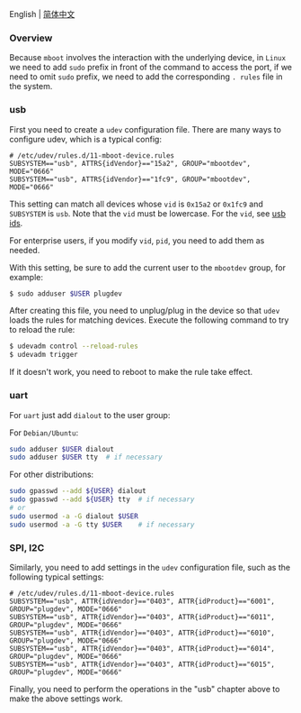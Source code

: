 English | [简体中文](how_to_omit_the_sudo_prefix_in_linux.zh-CN.md)

### Overview

Because `mboot` involves the interaction with the underlying device, in `Linux` we need to add `sudo` prefix in front of the command to access the port, if we need to omit `sudo` prefix, we need to add the corresponding `. rules` file in the system.

### usb

First you need to create a `udev` configuration file. There are many ways to configure udev, which is a typical config:

```
# /etc/udev/rules.d/11-mboot-device.rules
SUBSYSTEM=="usb", ATTRS{idVendor}=="15a2", GROUP="mbootdev", MODE="0666"
SUBSYSTEM=="usb", ATTRS{idVendor}=="1fc9", GROUP="mbootdev", MODE="0666"
```

This setting can match all devices whose `vid` is `0x15a2` or `0x1fc9` and `SUBSYSTEM` is `usb`. Note that the `vid` must be lowercase. For the `vid`, see [usb ids](http://www.linux-usb.org/usb.ids).

For enterprise users, if you modify `vid`, `pid`, you need to add them as needed.

With this setting, be sure to add the current user to the `mbootdev` group, for example:

```sh
$ sudo adduser $USER plugdev
```

After creating this file, you need to unplug/plug in the device so that `udev` loads the rules for matching devices. Execute the following command to try to reload the rule:

```sh
$ udevadm control --reload-rules
$ udevadm trigger
```

If it doesn't work, you need to reboot to make the rule take effect.

### uart

For `uart` just add `dialout` to the user group:

For `Debian/Ubuntu`:

```sh
sudo adduser $USER dialout
sudo adduser $USER tty  # if necessary
```

For other distributions:

```sh
sudo gpasswd --add ${USER} dialout
sudo gpasswd --add ${USER} tty  # if necessary
# or
sudo usermod -a -G dialout $USER
sudo usermod -a -G tty $USER    # if necessary
```

### SPI, I2C

Similarly, you need to add settings in the `udev` configuration file, such as the following typical settings:

```
# /etc/udev/rules.d/11-mboot-device.rules
SUBSYSTEM=="usb", ATTR{idVendor}=="0403", ATTR{idProduct}=="6001", GROUP="plugdev", MODE="0666"
SUBSYSTEM=="usb", ATTR{idVendor}=="0403", ATTR{idProduct}=="6011", GROUP="plugdev", MODE="0666"
SUBSYSTEM=="usb", ATTR{idVendor}=="0403", ATTR{idProduct}=="6010", GROUP="plugdev", MODE="0666"
SUBSYSTEM=="usb", ATTR{idVendor}=="0403", ATTR{idProduct}=="6014", GROUP="plugdev", MODE="0666"
SUBSYSTEM=="usb", ATTR{idVendor}=="0403", ATTR{idProduct}=="6015", GROUP="plugdev", MODE="0666"
```

Finally, you need to perform the operations in the "usb" chapter above to make the above settings work.
